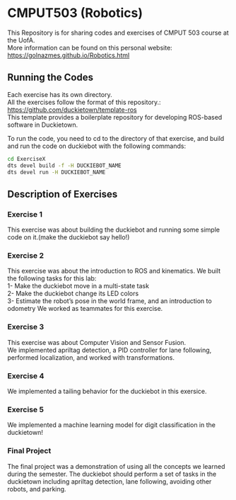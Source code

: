 # CMPUT503 (Robotics)

This Repository is for sharing codes and exercises of CMPUT 503 course at the UofA. \
More information can be found on this personal website: https://golnazmes.github.io/Robotics.html

## Running the Codes

Each exercise has its own directory. \
All the exercises follow the format of this repository.: https://github.com/duckietown/template-ros \
This template provides a boilerplate repository for developing ROS-based software in Duckietown. 

To run the code, you need to cd to the directory of that exercise, and build and run the code on duckiebot with the following commands: 

```bash
cd ExerciseX
dts devel build -f -H DUCKIEBOT_NAME
dts devel run -H DUCKIEBOT_NAME
```

## Description of Exercises
### Exercise 1

This exercise was about building the duckiebot and running some simple code on it.(make the duckiebot say hello!)

### Exercise 2
This exercise was about the introduction to ROS and kinematics.
We built the following tasks for this lab: \
1- Make the duckiebot move in a multi-state task \
2- Make the duckiebot change its LED colors \
3- Estimate the robot’s pose in the world frame, and an introduction to odometry
We worked as teammates for this exercise. 

### Exercise 3
This exercise was about Computer Vision and Sensor Fusion. \
We implemented apriltag detection, a PID controller for lane following, performed localization, and worked with transformations. 

### Exercise 4
We implemented a tailing behavior for the duckiebot in this exersice. 

### Exercise 5
We implemented a machine learning model for digit classification in the duckietown! 

### Final Project
The final project was a demonstration of using all the concepts we learned during the semester. The duckiebot should perform a set of tasks in the duckietown including apriltag detection, lane following, avoiding other robots, and parking.
